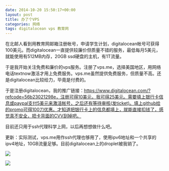 ```yaml
---
date: 2014-10-20 15:50:17+00:00
layout: post
title: 办了个VPS
categories: 网络
tags: digitalocean vps 教育网
---
```


在北邮人看到用教育网邮箱注册帐号，申请学生计划，digitalocean帐号可获得100美元。而digitalocean一直提供较廉价但质量不错的服务，最低每月5美元，就能使用有512MB内存，20GB ssd硬盘的主机，有1T流量。

于是我开始关注免费和廉价的vps服务。注册了vps.me，选择美国地区，用网络电话textnow激活才用上免费服务。vps.me虽然提供免费服务，但质量不高。还是digitalocean比较给力，毕竟是付费的。

于是注册digitalocean，我的推广链接：https://www.digitalocean.com/?refcode=56b23021298e，注册可得10美元，我可得25美元。需要填上银行卡信息或paypal支付5美元来激活帐号，之后还有等待审核(发ticket)。填上github给的promo可得100刀优惠。才知道把银行卡上的信息都填上，就能直接扣钱了，感觉真不安全，把卡背面的CVV刮掉吧。

目前还只用于ssh代理科学上网，以后再想想做什么吧。

更新：实际测试，vps.me用作ssh代理也够用了，使用ipv6地址和一个共享的ipv4地址，10GB流量足够。目前digitalocean上的droplet被我销了。

![](https://raw2.github.com/xulihang/xulihang.github.io/master/album/vps/digitalocean.JPG)

![](https://raw2.github.com/xulihang/xulihang.github.io/master/album/vps/vpsme.JPG)